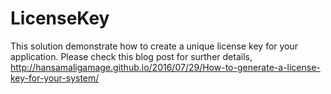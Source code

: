 # LicenseKey
This solution demonstrate how to create a unique license key for your application. Please check this blog post for surther details, http://hansamaligamage.github.io/2016/07/29/How-to-generate-a-license-key-for-your-system/
